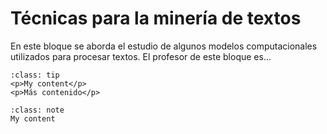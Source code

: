 
Técnicas para la minería de textos
==================================

En este bloque se aborda el estudio de algunos modelos computacionales utilizados para procesar textos. El profesor de este bloque es...

```{admonition} Mi pista
:class: tip
<p>My content</p>
<p>Más contenido</p>
```

```{admonition} Mi nota
:class: note
My content
```
